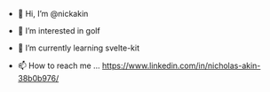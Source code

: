 - 👋 Hi, I’m @nickakin
- 👀 I’m interested in golf
- 🌱 I’m currently learning svelte-kit

- 📫 How to reach me ... https://www.linkedin.com/in/nicholas-akin-38b0b976/
